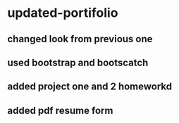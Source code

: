 # updated-portifolio
## changed look from previous one
## used bootstrap and bootscatch
## added project one and 2 homeworkd
## added pdf resume form
